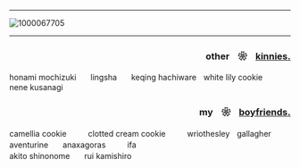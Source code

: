 ___

![1000067705](https://github.com/user-attachments/assets/3f989d09-de20-4c30-9e2d-8069e6eb6b91)
___

### <p align="right">otherㅤ❀ㅤ<ins>kinnies.</ins></p>

honami mochizukiㅤㅤlingshaㅤㅤkeqing hachiwareㅤwhite lily cookie<br>
nene kusanagi

### <p align="right">myㅤ❀ㅤ<ins>boyfriends.</ins></p>

camellia cookieㅤㅤㅤclotted cream cookieㅤㅤㅤwriothesleyㅤgallagher aventurineㅤㅤanaxagorasㅤㅤㅤifa<br>
akito shinonomeㅤㅤrui kamishiro

